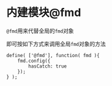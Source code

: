 # 内建模块@fmd

`@fmd`用来代替全局的`fmd`对象

即可按如下方式来调用全局`fmd`对象的方法

```
define( ['@fmd'], function( fmd ){
    fmd.config({
        hasCatch: true
    });
} );
```